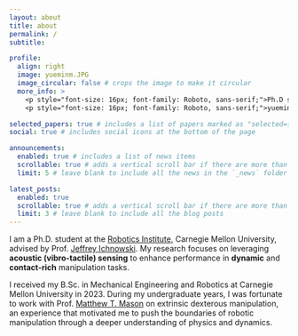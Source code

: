 ```yaml
---
layout: about
title: about
permalink: /
subtitle:

profile:
  align: right
  image: yueminm.JPG
  image_circular: false # crops the image to make it circular
  more_info: >
    <p style="font-size: 16px; font-family: Roboto, sans-serif;">Ph.D student @ <a href='https://www.ri.cmu.edu/'>CMU RI</a></p>
    <p style="font-size: 16px; font-family: Roboto, sans-serif;">yueminm [at] andrew [dot] cmu [dot] edu</p>

selected_papers: true # includes a list of papers marked as "selected={true}"
social: true # includes social icons at the bottom of the page

announcements:
  enabled: true # includes a list of news items
  scrollable: true # adds a vertical scroll bar if there are more than 3 news items
  limit: 5 # leave blank to include all the news in the `_news` folder

latest_posts:
  enabled: true
  scrollable: true # adds a vertical scroll bar if there are more than 3 new posts items
  limit: 3 # leave blank to include all the blog posts
---
```


I am a Ph.D. student at the <a href="https://www.ri.cmu.edu/">Robotics Institute</a>, Carnegie Mellon University, advised by Prof. <a href="https://ichnow.ski/">Jeffrey Ichnowski</a>. My research focuses on leveraging **acoustic (vibro-tactile) sensing** to enhance performance in **dynamic** and **contact-rich** manipulation tasks.

I received my B.Sc. in Mechanical Engineering and Robotics at Carnegie Mellon University in 2023. During my undergraduate years, I was fortunate to work with Prof. <a href="https://www.ri.cmu.edu/ri-faculty/matthew-t-mason/">Matthew T. Mason</a> on extrinsic dexterous manipulation, an experience that motivated me to push the boundaries of robotic manipulation through a deeper understanding of physics and dynamics.
